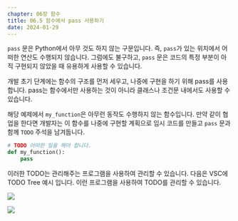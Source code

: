 ```yaml
---
chapter: 06장 함수
title: 06.5 함수에서 pass 사용하기
date: 2024-01-29
---
```


`pass` 문은 Python에서 아무 것도 하지 않는 구문입니다. 즉, `pass`가 있는 위치에서 어떠한 연산도 수행되지 않습니다. 그럼에도 불구하고, `pass` 문은 코드의 특정 부분이 아직 구현되지 않았을 때 유용하게 사용할 수 있습니다.

개발 초기 단계에는 함수의 구조를 먼저 세우고, 나중에 구현을 하기 위해 pass를 사용합니다. pass는 함수에서만 사용하는 것이 아니라 클래스나 조건문 내에서도 사용할 수 있습니다.

해당 예제에서 `my_function`은 아무런 동작도 수행하지 않는 함수입니다. 만약 같이 협업을 한다면 개발자는 이 함수를 나중에 구현할 계획으로 임시 코드를 만들고 `pass` 문과 함께 `TODO` 주석을 남겨둡니다.

```python
# TODO 어떠한 일을 해야 합니다.
def my_function():
    pass
```

이러한 TODO는 관리해주는 프로그램을 사용하여 관리할 수 있습니다. 다음은 VSC에 TODO Tree 예시 입니다. 이런 프로그램을 사용하여 TODO를 관리할 수 있습니다.

![](/images/python/chapter06/5-1.png)

![](/images/python/chapter06/5-2.png)

